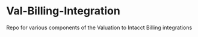 # Val-Billing-Integration
Repo for various components of the Valuation to Intacct Billing integrations
